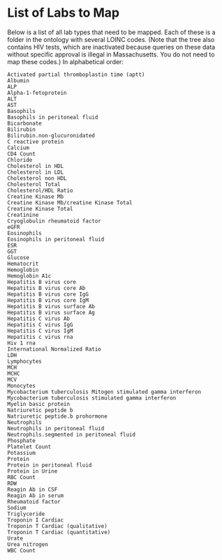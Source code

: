# List of Labs to Map

Below is a list of all lab types that need to be mapped. Each of these is a folder in the ontology with several LOINC codes. (Note that the tree also contains HIV tests, which are inactivated because queries on these data without specific approval is illegal in Massachusetts. You do not need to map these codes.) In alphabetical order:

```
Activated partial thromboplastin time (aptt) 
Albumin
ALP
Alpha-1-fetoprotein 
ALT
AST
Basophils
Basophils in peritoneal fluid
Bicarbonate
Bilirubin
Bilirubin.non-glucuronidated 
C reactive protein
Calcium
CD4 Count
Chloride
Cholesterol in HDL
Cholesterol in LDL
Cholesterol non HDL
Cholesterol Total
Cholesterol/HDL Ratio
Creatine Kinase Mb
Creatine Kinase Mb/creatine Kinase Total
Creatine Kinase Total
Creatinine
Cryoglobulin rheumatoid factor 
eGFR
Eosinophils
Eosinophils in peritoneal fluid
ESR
GGT
Glucose
Hematocrit
Hemoglobin
Hemoglobin A1c
Hepatitis B virus core
Hepatitis B virus core Ab
Hepatitis B virus core IgG
Hepatitis B virus core IgM
Hepatitis B virus surface Ab
Hepatitis B virus surface Ag
Hepatitis C virus Ab
Hepatitis C virus IgG
Hepatitis C virus IgM
Hepatitis c virus rna 
Hiv 1 rna 
International Normalized Ratio
LDH
Lymphocytes
MCH
MCHC
MCV
Monocytes
Mycobacterium tuberculosis Mitogen stimulated gamma interferon
Mycobacterium tuberculosis stimulated gamma interferon
Myelin basic protein
Natriuretic peptide b 
Natriuretic peptide.b prohormone 
Neutrophils
Neutrophils in peritoneal fluid
Neutrophils.segmented in peritoneal fluid
Phosphate
Platelet Count
Potassium
Protein
Protein in peritoneal fluid
Protein in Urine
RBC Count
RDW
Reagin Ab in CSF
Reagin Ab in serum
Rheumatoid factor 
Sodium
Triglyceride
Troponin I Cardiac
Troponin T Cardiac (qualitative)
Troponin T Cardiac (quantitative)
Urate
Urea nitrogen
WBC Count
```
